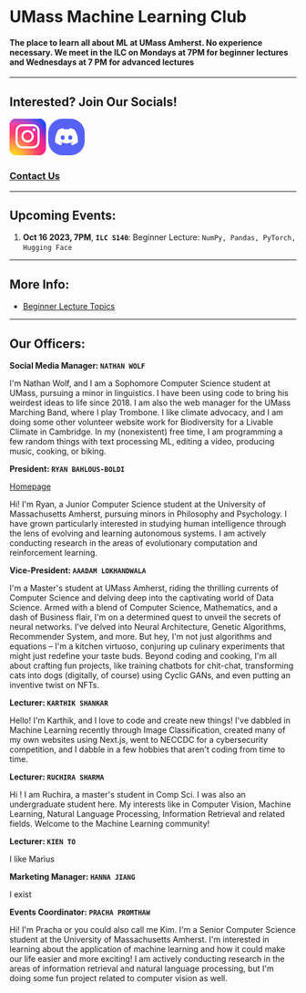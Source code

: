 # UMass Machine Learning Club

#### The place to learn all about ML at UMass Amherst. No experience necessary. **We meet in the ILC on Mondays at 7PM for beginner lectures and Wednesdays at 7 PM for advanced lectures**

--------------------
## Interested? Join Our Socials!
[![Instagram Logo](./instagram_icon_161086.png)](https://www.instagram.com/umass_mlclub/ "Our Insta")
[![Discord Logo](./good%20discord%20icon.png)](https://discord.gg/GW5CjNuTNx "Our Discord")

### [Contact Us](https://forms.gle/zSJJFD5UMU6yVmYA8)

---------------

## Upcoming Events:

1. **Oct 16 2023, 7PM**, **`ILC S140`**: Beginner Lecture: `NumPy, Pandas, PyTorch, Hugging Face`

-----------------

## More Info: 

* [Beginner Lecture Topics](/lecture_schedule.md)

----------------

## Our Officers:

**Social Media Manager: `NATHAN WOLF`**

I'm Nathan Wolf, and I am a Sophomore Computer Science student at UMass, pursuing a minor in linguistics. I have been using code to bring his weirdest ideas to life since 2018. I am also the web manager for the UMass Marching Band, where I play Trombone. I like climate advocacy, and I am doing some other volunteer website work for Biodiversity for a Livable Climate in Cambridge. In my (nonexistent) free time, I am programming a few random things with text processing ML, editing a video, producing music, cooking, or biking.

**President: `RYAN BAHLOUS-BOLDI`** 

[Homepage](https://ryanboldi.github.io/)

Hi! I'm Ryan, a Junior Computer Science student at the University of Massachusetts Amherst, pursuing minors in Philosophy and Psychology. I have grown particularly interested in studying human intelligence through the lens of evolving and learning autonomous systems. I am actively conducting research in the areas of evolutionary computation and reinforcement learning. 


**Vice-President: `AAADAM LOKHANDWALA`**

I'm a Master's student at UMass Amherst, riding the thrilling currents of Computer Science and delving deep into the captivating world of Data Science. Armed with a blend of Computer Science, Mathematics, and a dash of Business flair, I'm on a determined quest to unveil the secrets of neural networks. I've delved into Neural Architecture, Genetic Algorithms, Recommender System, and more. But hey, I'm not just algorithms and equations – I'm a kitchen virtuoso, conjuring up culinary experiments that might just redefine your taste buds. Beyond coding and cooking, I'm all about crafting fun projects, like training chatbots for chit-chat, transforming cats into dogs (digitally, of course) using Cyclic GANs, and even putting an inventive twist on NFTs.

**Lecturer: `KARTHIK SHANKAR`**

Hello! I'm Karthik, and I love to code and create new things! I've dabbled in Machine Learning recently through Image Classification, created many of my own websites using Next.js, went to NECCDC for a cybersecurity competition, and I dabble in a few hobbies that aren't coding from time to time.

**Lecturer: `RUCHIRA SHARMA`**

Hi ! I am Ruchira, a master's student in Comp Sci. I was also an undergraduate student here. My interests like in Computer Vision, Machine Learning, Natural Language Processing, Information Retrieval and related fields. Welcome to the Machine Learning community! 

**Lecturer: `KIEN TO`**

I like Marius

**Marketing Manager: `HANNA JIANG`**

I exist

**Events Coordinator: `PRACHA PROMTHAW`**

Hi! I'm Pracha or you could also call me Kim. I'm a Senior Computer Science student at the University of Massachusetts Amherst. I'm interested in learning about the application of machine learning and how it could make our life easier and more exciting! I am actively conducting research in the areas of information retrieval and natural language processing, but I'm doing some fun project related to computer vision as well.
